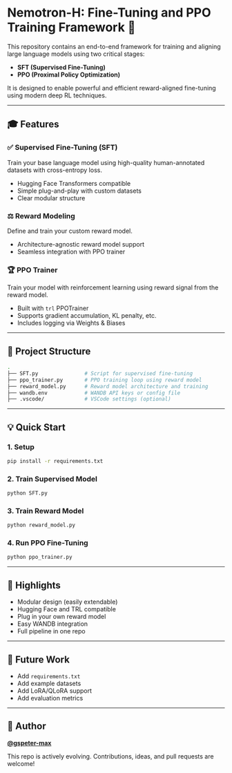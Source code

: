# Nemotron-H: Fine-Tuning and PPO Training Framework 🤖

This repository contains an end-to-end framework for training and aligning large language models using two critical stages:

* **SFT (Supervised Fine-Tuning)**
* **PPO (Proximal Policy Optimization)**

It is designed to enable powerful and efficient reward-aligned fine-tuning using modern deep RL techniques.

---

## 🎓 Features

### ✅ Supervised Fine-Tuning (SFT)

Train your base language model using high-quality human-annotated datasets with cross-entropy loss.

* Hugging Face Transformers compatible
* Simple plug-and-play with custom datasets
* Clear modular structure

### ⚖️ Reward Modeling

Define and train your custom reward model.

* Architecture-agnostic reward model support
* Seamless integration with PPO trainer

### 🏆 PPO Trainer

Train your model with reinforcement learning using reward signal from the reward model.

* Built with `trl` PPOTrainer
* Supports gradient accumulation, KL penalty, etc.
* Includes logging via Weights & Biases

---

## 🔧 Project Structure

```bash
.
├── SFT.py               # Script for supervised fine-tuning
├── ppo_trainer.py       # PPO training loop using reward model
├── reward_model.py      # Reward model architecture and training
├── wandb.env            # WANDB API keys or config file
├── .vscode/             # VSCode settings (optional)
```

---

## 💡 Quick Start

### 1. Setup

```bash
pip install -r requirements.txt
```

### 2. Train Supervised Model

```bash
python SFT.py
```

### 3. Train Reward Model

```bash
python reward_model.py
```

### 4. Run PPO Fine-Tuning

```bash
python ppo_trainer.py
```

---

## 🌟 Highlights

* Modular design (easily extendable)
* Hugging Face and TRL compatible
* Plug in your own reward model
* Easy WANDB integration
* Full pipeline in one repo

---

## 🚀 Future Work

* Add `requirements.txt`
* Add example datasets
* Add LoRA/QLoRA support
* Add evaluation metrics

---

## 🚀 Author

**[@gspeter-max](https://github.com/gspeter-max)**

This repo is actively evolving. Contributions, ideas, and pull requests are welcome!


